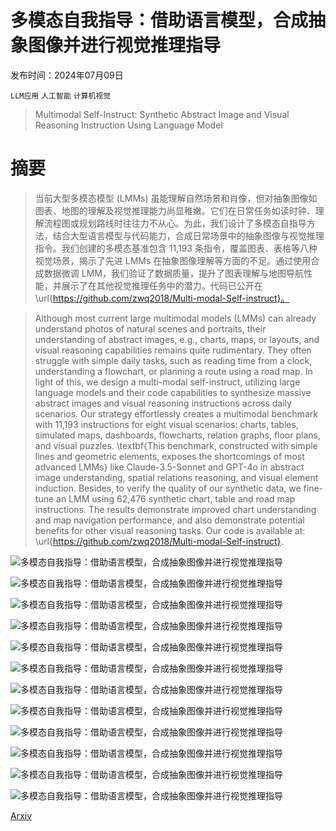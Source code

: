 # 多模态自我指导：借助语言模型，合成抽象图像并进行视觉推理指导

发布时间：2024年07月09日

`LLM应用` `人工智能` `计算机视觉`

> Multimodal Self-Instruct: Synthetic Abstract Image and Visual Reasoning Instruction Using Language Model

# 摘要

> 当前大型多模态模型 (LMMs) 虽能理解自然场景和肖像，但对抽象图像如图表、地图的理解及视觉推理能力尚显稚嫩。它们在日常任务如读时钟、理解流程图或规划路线时往往力不从心。为此，我们设计了多模态自指导方法，结合大型语言模型与代码能力，合成日常场景中的抽象图像与视觉推理指令。我们创建的多模态基准包含 11,193 条指令，覆盖图表、表格等八种视觉场景，揭示了先进 LMMs 在抽象图像理解等方面的不足。通过使用合成数据微调 LMM，我们验证了数据质量，提升了图表理解与地图导航性能，并展示了在其他视觉推理任务中的潜力。代码已公开在 \url{https://github.com/zwq2018/Multi-modal-Self-instruct}。

> Although most current large multimodal models (LMMs) can already understand photos of natural scenes and portraits, their understanding of abstract images, e.g., charts, maps, or layouts, and visual reasoning capabilities remains quite rudimentary. They often struggle with simple daily tasks, such as reading time from a clock, understanding a flowchart, or planning a route using a road map. In light of this, we design a multi-modal self-instruct, utilizing large language models and their code capabilities to synthesize massive abstract images and visual reasoning instructions across daily scenarios. Our strategy effortlessly creates a multimodal benchmark with 11,193 instructions for eight visual scenarios: charts, tables, simulated maps, dashboards, flowcharts, relation graphs, floor plans, and visual puzzles. \textbf{This benchmark, constructed with simple lines and geometric elements, exposes the shortcomings of most advanced LMMs} like Claude-3.5-Sonnet and GPT-4o in abstract image understanding, spatial relations reasoning, and visual element induction. Besides, to verify the quality of our synthetic data, we fine-tune an LMM using 62,476 synthetic chart, table and road map instructions. The results demonstrate improved chart understanding and map navigation performance, and also demonstrate potential benefits for other visual reasoning tasks. Our code is available at: \url{https://github.com/zwq2018/Multi-modal-Self-instruct}.

![多模态自我指导：借助语言模型，合成抽象图像并进行视觉推理指导](../../../paper_images/2407.07053/x1.png)

![多模态自我指导：借助语言模型，合成抽象图像并进行视觉推理指导](../../../paper_images/2407.07053/x2.png)

![多模态自我指导：借助语言模型，合成抽象图像并进行视觉推理指导](../../../paper_images/2407.07053/x3.png)

![多模态自我指导：借助语言模型，合成抽象图像并进行视觉推理指导](../../../paper_images/2407.07053/x4.png)

![多模态自我指导：借助语言模型，合成抽象图像并进行视觉推理指导](../../../paper_images/2407.07053/x5.png)

![多模态自我指导：借助语言模型，合成抽象图像并进行视觉推理指导](../../../paper_images/2407.07053/x6.png)

![多模态自我指导：借助语言模型，合成抽象图像并进行视觉推理指导](../../../paper_images/2407.07053/x7.png)

![多模态自我指导：借助语言模型，合成抽象图像并进行视觉推理指导](../../../paper_images/2407.07053/x8.png)

![多模态自我指导：借助语言模型，合成抽象图像并进行视觉推理指导](../../../paper_images/2407.07053/x9.png)

![多模态自我指导：借助语言模型，合成抽象图像并进行视觉推理指导](../../../paper_images/2407.07053/x10.png)

![多模态自我指导：借助语言模型，合成抽象图像并进行视觉推理指导](../../../paper_images/2407.07053/x11.png)

![多模态自我指导：借助语言模型，合成抽象图像并进行视觉推理指导](../../../paper_images/2407.07053/x12.png)

[Arxiv](https://arxiv.org/abs/2407.07053)